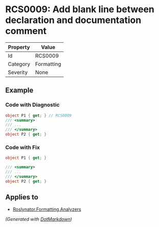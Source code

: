 # RCS0009: Add blank line between declaration and documentation comment

| Property | Value      |
| -------- | ---------- |
| Id       | RCS0009    |
| Category | Formatting |
| Severity | None       |

## Example

### Code with Diagnostic

```csharp
object P1 { get; } // RCS0009
/// <summary>
/// ...
/// </summary>
object P2 { get; }
```

### Code with Fix

```csharp
object P1 { get; }

/// <summary>
/// ...
/// </summary>
object P2 { get; }
```

## Applies to

* [Roslynator.Formatting.Analyzers](https://www.nuget.org/packages/Roslynator.Formatting.Analyzers)


*\(Generated with [DotMarkdown](http://github.com/JosefPihrt/DotMarkdown)\)*